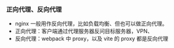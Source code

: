 ### 正向代理、反向代理

- nginx 一般用作反向代理，比如负载均衡、但也可以做正向代理。
- 正向代理：客户端通过代理服务器反问目标服务器，VPN、
- 反向代理：webpack 中 proxy，以及 vite 的 proxy 都是反向代理
